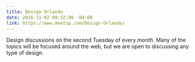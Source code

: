 ```yaml
---
title: Design Orlando
date: 2016-11-02 09:32:00 -04:00
link: https://www.meetup.com/Design-Orlando/
---
```


Design discussions on the second Tuesday of every month. Many of the topics will be focused around the web, but we are open to discussing any type of design.